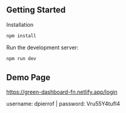 ## Getting Started

Installation
```bash
npm install
```

Run the development server:

```bash
npm run dev
```

## Demo Page
https://green-dashboard-fn.netlify.app/login

username: dpierrof | 
password: Vru55Y4tufI4
